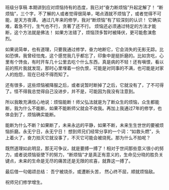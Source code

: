 班级分享稿
本期讲到应对烦恼持有的态度，我已对“奋力断烦恼”升起定解了！
“断烦恼”，三个字，不了解的人或者觉得很简单，喝点酒就不烦恼了，或者觉得不可能，是天方夜谭。
通过几年来的修学，我对“断烦恼”有了较深刻的认识！
它确实难，着急不行，生气也不行，贪著了还不行。
烦恼还必须通过特定的方法才能断，这个方法就是佛法！
如果方法错了，烦恼顶多暂时被降伏，更可能愈演愈烈。

如果说简单，也有道理，只要我通过修学，奋力地断它，它会消失的无影无踪。比如恐惧，我曾经怕鬼，这个感觉我几乎都忘了，印象中是挺折磨的。比如贪吃，心里有个馋虫，有时开车几十公里去吃个什么东西，真是病的不轻！还有嗔恨，看以前的照片我就发现，那时心里埋着一份仇恨，可能是对同事的不满，也可能是对家人的抱怨，现在已经不得而知了。

还有很多，这些烦恼被降服之后，或者说暂时断掉了之后，它就没有了，了不可得了。怪不得我总觉得自己没进步，并不是，可能因为我没有注意到。

所以我敢充满信心地说：烦恼能断！师父弘法就是为了断众生的烦恼，众生都能断，我为什么不能断，如果不能断师父就会不收我。再加上我通过7年的修学，也体会到了，烦恼确实能断。

能断为什么不断？如果断了，未来永远的平静，如果不断，未来生生世世的要被烦恼折磨。永无宁日，永无宁日！
想到师兄们经常分享的一个词：“如救头燃”，头上着火了，奋力拍灭它就没事了，不灭它可能会被烧死。那为什么不拍呢？

既然道理如此明显，那无可争议，就是要搏一搏了！相对于世间那些意义很小的努力，或者说烦恼驱使下的努力，“断烦恼”才是真正有意义的，生命见分晓的胜负关键点，未来的生命是无尽的痛苦还是无限的欢喜，就靠这一搏了。

最后借一句偈颂总结：
吾宁被烧杀，或遭断头苦，
然心终不屈，顺就烦恼敌。

祝师兄们修学增生。